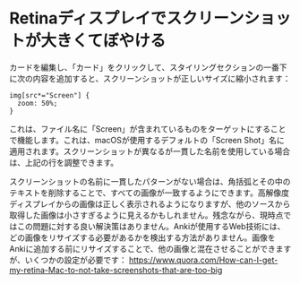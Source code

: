# Retinaディスプレイでスクリーンショットが大きくてぼやける

カードを編集し、「カード」をクリックして、スタイリングセクションの一番下に次の内容を追加すると、スクリーンショットが正しいサイズに縮小されます：

```
img[src*="Screen"] {
  zoom: 50%;
}
```

これは、ファイル名に「Screen」が含まれているものをターゲットにすることで機能します。これは、macOSが使用するデフォルトの「Screen Shot」名に適用されます。スクリーンショットが異なるが一貫した名前を使用している場合は、上記の行を調整できます。

スクリーンショットの名前に一貫したパターンがない場合は、角括弧とその中のテキストを削除することで、すべての画像が一致するようにできます。高解像度ディスプレイからの画像は正しく表示されるようになりますが、他のソースから取得した画像は小さすぎるように見えるかもしれません。残念ながら、現時点ではこの問題に対する良い解決策はありません。Ankiが使用するWeb技術には、どの画像をリサイズする必要があるかを検出する方法がありません。画像をAnkiに追加する前にリサイズすることで、他の画像と混在させることができますが、いくつかの設定が必要です：
<https://www.quora.com/How-can-I-get-my-retina-Mac-to-not-take-screenshots-that-are-too-big>